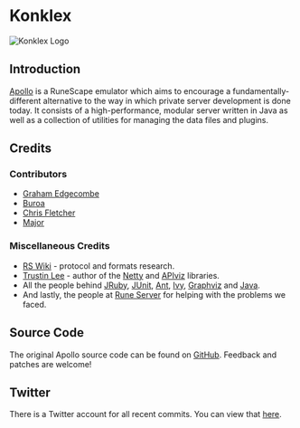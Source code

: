 Konklex
==========

![Konklex Logo](http://puu.sh/lP2A)

Introduction
------------

[Apollo](http://www.rune-server.org/runescape-development/rs2-server/projects/257742-apollo.html) is a RuneScape emulator which aims to encourage a fundamentally-different alternative to the way in which 
private server development is done today. It consists of a high-performance, modular server written in Java as 
well as a collection of utilities for managing the data files and plugins.

Credits
-------

### Contributors

 * [Graham Edgecombe](https://github.com/grahamedgecombe)
 * [Buroa](https://github.com/buroa)
 * [Chris Fletcher](https://github.com/chrisfletcher)
 * [Major](https://github.com/Major-)

### Miscellaneous Credits

 * [RS Wiki](http://rswiki.moparisthebest.com/index.php?title=Main_Page) - protocol and formats
   research.
 * [Trustin Lee](http://gleamynode.net) - author of the
   [Netty](http://jboss.org/netty) and
   [APIviz](http://code.google.com/p/apiviz) libraries.
 * All the people behind [JRuby](http://jruby.org), [JUnit](http://junit.org),
   [Ant](http://ant.apache.org), [Ivy](http://ant.apache.org/ivy),
   [Graphviz](http://graphviz.org) and [Java](http://java.oracle.com).
 * And lastly, the people at [Rune Server](http://www.rune-server.org/runescape-development/rs2-server/tutorials/364207-apollo-tuts-snippets-plug-ins.html) for helping with the problems we faced.

Source Code
-----------

The original Apollo source code can be found on
[GitHub](https://github.com/apollo-rsps/apollo). Feedback and patches
are welcome!

Twitter
---

There is a Twitter account for all recent commits. You can view that [here](https://twitter.com/KonklexDev).